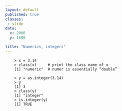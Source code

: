 ```yaml
---
layout: default
published: true
classes:
 - slide
data:
  x: 2000
  y: 1600

title: "Numerics, integers"
---
```

		> x = 3.14
		> class(x)     # print the class name of x
		[1] "numeric"  # numer is essentially “double”

		> y = as.integer(3.14)
		> y
		[1] 3
		> class(y)
		[1] "integer"
		> is.integer(y)
		[1] TRUE